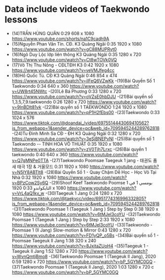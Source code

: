 
# Data include videos of Taekwondo lessons
- (14)TRẦN HÙNG QUÂN	0:29	608 x 1080			https://www.youtube.com/shorts/na1C9cadh9A
- (15)Nguyễn Phan Văn Tín. CĐ. K3 Quảng Ngãi	0:35	1920 x 1080			https://www.youtube.com/watch?v=gC88MUPRvt0
- (16)Ngô Duy Lộc lớp liên thông K3 Quảng Ngãi	0:35	1280 x 720			https://www.youtube.com/watch?v=Ct8wTOVk0VQ
- (17)Võ Thị Thu Nồng - CĐLTĐH K3	0:42	1920 x 1080			https://www.youtube.com/watch?v=veVMJfeg4cc
- (18)Hồ Quốc Tú. CĐ K3 Quảng Ngãi	0:46	854 x 474			https://www.youtube.com/watch?v=ilFeQ6VZwKk
-(19)Bài Quyền Số 1 Taekwondo	0:34	640 x 360			https://www.youtube.com/watch?v=UW8rt45NWtc
-(20)Lê Bá Phương	0:33	1280 x 720			https://www.youtube.com/watch?v=oVZsE0hbDJU
-(21)Bài quyền số 1,3,5,7,9.taekwondo	0:26	1280 x 720			https://www.youtube.com/watch?v=9lnBDlt81vk
-(22)Bài quyền số 1 TAEKWONDO	1:24	1920 x 1080			https://www.youtube.com/watch?v=pP1H2fEbs00
-(23)Taekwondo	0:33	1024 x 576			https://www.tiktok.com/@doandai_/video/6975514443069410562?is_from_webapp=1&sender_device=pc&web_id=7095945244289762818
-(24)Tu Đình Minh Sa CĐ - ĐH K3 Quảng Ngãi	0:32	1280 x 720			https://www.youtube.com/watch?v=3eSjBNEPvNI
-(25)Bài quyền số 1 Taekwondo -- TINH HOA VÕ THUẬT	0:35	1920 x 1080			https://www.youtube.com/watch?v=zV0Tjh7Lrxc
-(26)Bài quyền 1 taekwondo	0:40	640 x 360			https://www.youtube.com/watch?v=Q7gMNPe0TTA
-(27)Taekwondo Poomsae Taegeuk 1 jang - 태권도 품새 태극 1장 & 거울모드	0:31	1920 x 1080			https://www.youtube.com/watch?v=N5lY8ABTlt8
-(28)Bài Quyền Số 1 - Quay Chậm Dễ Học - Học Võ Tại Nhà	0:32	1920 x 1080			https://www.youtube.com/watch?v=BPzCow2Sy6Q
-(29)Shoof Keef Taekwondo Poomse 1 بومسي 1 في التايكواندو	0:33	1920 x 1080			https://www.youtube.com/watch?v=VrL4aQ1kv_w
-(30)Taegeuk 1 Jang	0:24	1280 x 720			https://www.tiktok.com/@taekycc/video/6951774316996332805?is_from_webapp=1&sender_device=pc&web_id=7095945244289762818
-(31)Taekwondo Poomsae 1 (Taegeuk 1 Jang ) Step by Step	0:38	1920 x 1080			https://www.youtube.com/watch?v=6tMJel3coYU
-(32)Taekwondo Poomsae 1 (Taegeuk 1 Jang ) Step by Step	2:33	1920 x 1080			https://www.youtube.com/watch?v=6tMJel3coYU
-(33)Taekwondo - Poomsae 1 (Il Jang) Slow-motion & Mirror	0:43	1280 x 720			https://www.youtube.com/watch?v=FD1yQP_o5Bs
-(34)Bài quyền số 1 - Poomsae Taegeuk Il Jang	1:38	320 x 240			https://www.youtube.com/watch?v=8JxitaZUoH4
-(35)Taegeuk 1 -  Taegeuk Il Jang	1:52	1280 x 720			https://www.youtube.com/watch?v=WvnQmtjBmo8
-(36)Taekwondo Poomsae 1 (Taegeuk Il Jang), 2020	0:59	1280 x 720			https://www.youtube.com/watch?v=bP_5GYMC0GQ
-(37)Taekwondo Poomsae 1 (Taegeuk Il Jang), 2020	1:03	1280 x 720		c	https://www.youtube.com/watch?v=bP_5GYMC0GQ
